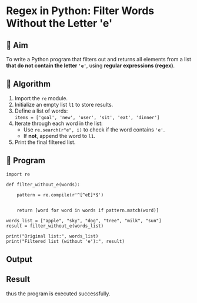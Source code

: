 # Regex in Python: Filter Words Without the Letter 'e'

## 🎯 Aim
To write a Python program that filters out and returns all elements from a list **that do not contain the letter `'e'`**, using **regular expressions (regex)**.

## 🧠 Algorithm
1. Import the `re` module.
2. Initialize an empty list `l1` to store results.
3. Define a list of words:  
   `items = ['goal', 'new', 'user', 'sit', 'eat', 'dinner']`
4. Iterate through each word in the list:
   - Use `re.search(r"e", i)` to check if the word contains `'e'`.
   - If **not**, append the word to `l1`.
5. Print the final filtered list.

## 🧾 Program
```
import re

def filter_without_e(words):

    pattern = re.compile(r'^[^eE]*$')
    
   
    return [word for word in words if pattern.match(word)]

words_list = ["apple", "sky", "dog", "tree", "milk", "sun"]
result = filter_without_e(words_list)

print("Original list:", words_list)
print("Filtered list (without 'e'):", result)
```

## Output

## Result
thus the program is executed successfully.
